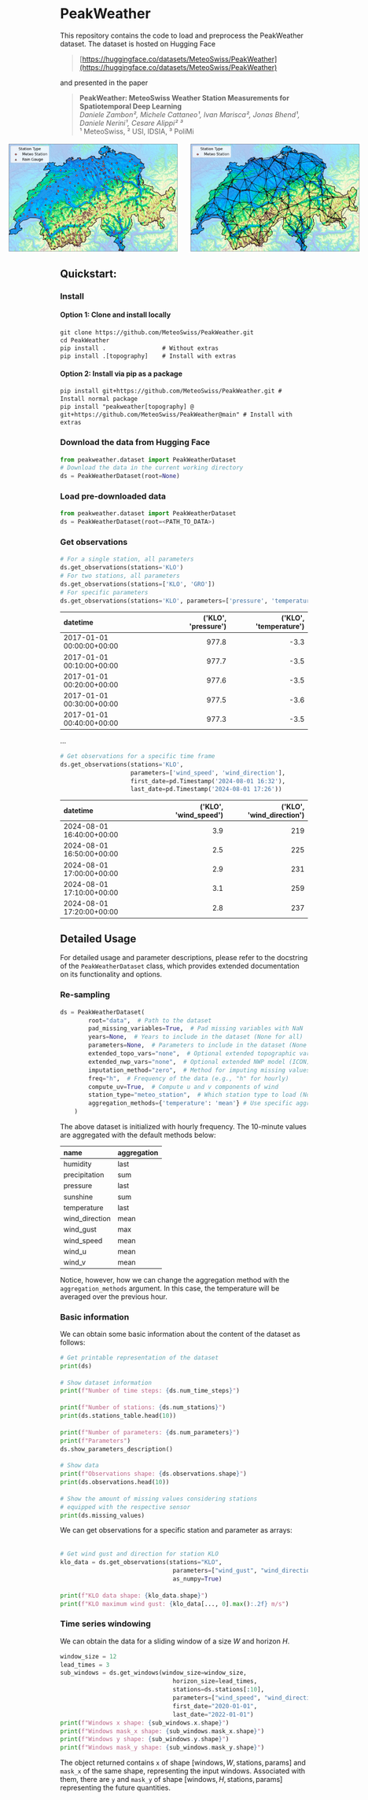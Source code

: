 # PeakWeather

This repository contains the code to load and preprocess the PeakWeather dataset. The dataset is hosted on Hugging Face 

> [https://huggingface.co/datasets/MeteoSwiss/PeakWeather](https://huggingface.co/datasets/MeteoSwiss/PeakWeather)

and presented in the paper

> **PeakWeather: MeteoSwiss Weather Station Measurements for Spatiotemporal Deep Learning**  
> *Daniele Zambon², Michele Cattaneo¹, Ivan Marisca², Jonas Bhend¹, Daniele Nerini¹, Cesare Alippi² ³*  
> ¹ MeteoSwiss, ² USI, IDSIA, ³ PoliMi


<div style="display: flex; justify-content: center; gap: 20px;">
  <img src="./figures/stations.png" alt="Description" width="350"/>
  <img src="./figures/station_graph.png" alt="Description" width="350"/>
</div>

## Quickstart:

### Install 

#### Option 1: Clone and install locally

```shell
git clone https://github.com/MeteoSwiss/PeakWeather.git 
cd PeakWeather
pip install .                # Without extras
pip install .[topography]    # Install with extras
```

#### Option 2: Install via pip as a package

```shell
pip install git+https://github.com/MeteoSwiss/PeakWeather.git # Install normal package
pip install "peakweather[topography] @ git+https://github.com/MeteoSwiss/PeakWeather@main" # Install with extras
```

### Download the data from Hugging Face

```python
from peakweather.dataset import PeakWeatherDataset
# Download the data in the current working directory
ds = PeakWeatherDataset(root=None)
```

### Load pre-downloaded data

```python
from peakweather.dataset import PeakWeatherDataset
ds = PeakWeatherDataset(root=<PATH_TO_DATA>)
```

### Get observations

```python
# For a single station, all parameters
ds.get_observations(stations='KLO') 
# For two stations, all parameters
ds.get_observations(stations=['KLO', 'GRO']) 
# For specific parameters
ds.get_observations(stations='KLO', parameters=['pressure', 'temperature']) 
```

| datetime                  |   ('KLO', 'pressure') |   ('KLO', 'temperature') |
|:--------------------------|----------------------:|-------------------------:|
| 2017-01-01 00:00:00+00:00 |                 977.8 |                     -3.3 |
| 2017-01-01 00:10:00+00:00 |                 977.7 |                     -3.5 |
| 2017-01-01 00:20:00+00:00 |                 977.6 |                     -3.5 |
| 2017-01-01 00:30:00+00:00 |                 977.5 |                     -3.6 |
| 2017-01-01 00:40:00+00:00 |                 977.3 |                     -3.5 |
...

```python
# Get observations for a specific time frame
ds.get_observations(stations='KLO', 
                    parameters=['wind_speed', 'wind_direction'], 
                    first_date=pd.Timestamp('2024-08-01 16:32'),
                    last_date=pd.Timestamp('2024-08-01 17:26'))

```

| datetime                  |   ('KLO', 'wind_speed') |   ('KLO', 'wind_direction') |
|:--------------------------|------------------------:|----------------------------:|
| 2024-08-01 16:40:00+00:00 |                     3.9 |                         219 |
| 2024-08-01 16:50:00+00:00 |                     2.5 |                         225 |
| 2024-08-01 17:00:00+00:00 |                     2.9 |                         231 |
| 2024-08-01 17:10:00+00:00 |                     3.1 |                         259 |
| 2024-08-01 17:20:00+00:00 |                     2.8 |                         237 |


## Detailed Usage

For detailed usage and parameter descriptions, please refer to the docstring of the `PeakWeatherDataset` class, which provides extended documentation on its functionality and options.

### Re-sampling
```python
ds = PeakWeatherDataset(
        root="data",  # Path to the dataset
        pad_missing_variables=True,  # Pad missing variables with NaN
        years=None,  # Years to include in the dataset (None for all)
        parameters=None,  # Parameters to include in the dataset (None for all)
        extended_topo_vars="none",  # Optional extended topographic variables
        extended_nwp_vars="none",  # Optional extended NWP model (ICON) variables
        imputation_method="zero",  # Method for imputing missing values
        freq="h",  # Frequency of the data (e.g., "h" for hourly)
        compute_uv=True,  # Compute u and v components of wind
        station_type="meteo_station",  # Which station type to load (None for all)
        aggregation_methods={'temperature': 'mean'} # Use specific aggregation
    )

```

The above dataset is initialized with hourly frequency. The 10-minute values are aggregated with the default methods below:

| name           | aggregation   |
|:---------------|:--------------|
| humidity       | last          |
| precipitation  | sum           |
| pressure       | last          |
| sunshine       | sum           |
| temperature    | last          |
| wind_direction | mean          |
| wind_gust      | max           |
| wind_speed     | mean          |
| wind_u         | mean          |
| wind_v         | mean          |

Notice, however, how we can change the aggregation method with the `aggregation_methods` argument. In this case, the temperature will be averaged over the previous hour.

### Basic information 

We can obtain some basic information about the content of the dataset as follows:

```python
# Get printable representation of the dataset
print(ds)

# Show dataset information
print(f"Number of time steps: {ds.num_time_steps}")

print(f"Number of stations: {ds.num_stations}")
print(ds.stations_table.head(10))

print(f"Number of parameters: {ds.num_parameters}")
print(f"Parameters")
ds.show_parameters_description()

# Show data
print(f"Observations shape: {ds.observations.shape}")
print(ds.observations.head(10))

# Show the amount of missing values considering stations 
# equipped with the respective sensor
print(ds.missing_values)
```

We can get observations for a specific station and parameter as arrays:

```python

# Get wind gust and direction for station KLO
klo_data = ds.get_observations(stations="KLO",
                                parameters=["wind_gust", "wind_direction"],
                                as_numpy=True)

print(f"KLO data shape: {klo_data.shape}")
print(f"KLO maximum wind gust: {klo_data[..., 0].max():.2f} m/s")
```

### Time series windowing 

We can obtain the data for a sliding window of a size $W$ and horizon $H$.

```python
window_size = 12
lead_times = 3
sub_windows = ds.get_windows(window_size=window_size,
                                horizon_size=lead_times,
                                stations=ds.stations[:10],
                                parameters=["wind_speed", "wind_direction"],
                                first_date="2020-01-01",
                                last_date="2022-01-01")
print(f"Windows x shape: {sub_windows.x.shape}")
print(f"Windows mask_x shape: {sub_windows.mask_x.shape}")
print(f"Windows y shape: {sub_windows.y.shape}")
print(f"Windows mask_y shape: {sub_windows.mask_y.shape}")
```

The object returned contains `x` of shape $[\text{windows}, W,\text{stations}, \text{params}]$ and `mask_x` of the same shape, representing the input windows. Associated with them, there are `y` and `mask_y` of shape $[\text{windows}, H,\text{stations}, \text{params}]$ representing the future quantities.
